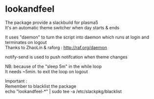 # lookandfeel


The package provide a slackbuild for plasma5  
It's an automatic theme switcher when day starts & ends  

It uses "daemon" to turn the script into daemon
which runs at login and terminates on logout  
Thanks to ZhaoLin & raforg : http://raf.org/daemon

notify-send is used to push notifcation when theme changes

NB: because of the "sleep 5m" in the while loop  
It needs ~5min. to exit the loop on logout

Important :  
Remember to blacklist the package  
echo "lookandfeel-*" | sudo tee -a /etc/slackpkg/blacklist
